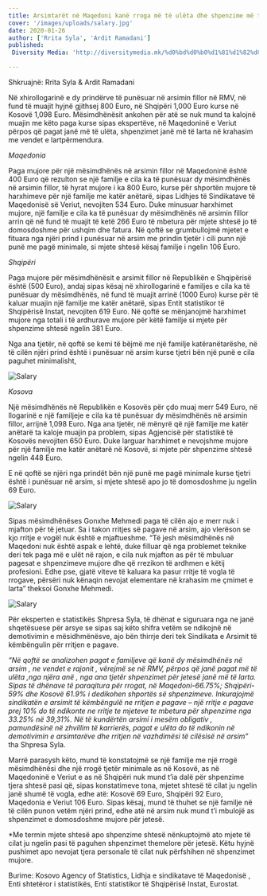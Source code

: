 ```yaml
---
title: Arsimtarët në Maqedoni kanë rroga më të ulëta dhe shpenzime më të larta për jetesë
cover: '/images/uploads/salary.jpg'
date: 2020-01-26
author: ['Rrita Syla', 'Ardit Ramadani']
published:
 Diversity Media: 'http://diversitymedia.mk/%d0%bd%d0%b0%d1%81%d1%82%d0%b0%d0%b2%d0%bd%d0%b8%d1%86%d0%b8%d1%82%d0%b5-%d0%b2%d0%be-%d0%bc%d0%b0%d0%ba%d0%b5%d0%b4%d0%be%d0%bd%d0%b8%d1%98%d0%b0-%d0%b8%d0%bc%d0%b0%d0%b0%d1%82-%d0%bd%d0%b0%d1%98/'

---
```


Shkruajnë: Rrita Syla & Ardit Ramadani

Në xhirollogarinë e dy prindërve të punësuar në arsimin fillor në RMV, në fund të muajit hyjnë gjithsej 800 Euro, në Shqipëri 1,000 Euro kurse në Kosovë 1,098 Euro. Mësimdhënësit ankohen për atë se nuk mund ta kalojnë muajin me këto paga kurse sipas ekspertëve, në Maqedoninë e Veriut përpos që pagat janë më të ulëta, shpenzimet janë më të larta në krahasim me vendet e lartpërmendura.

*Maqedonia*

Paga mujore për një mësimdhënës në arsimin fillor në Maqedoninë është 400 Euro që rezulton se një familje e cila ka të punësuar dy mësimdhënës në arsimin fillor, të hyrat mujore i ka 800 Euro, kurse për shportën mujore të harxhimeve për një familje me katër anëtarë, sipas Lidhjes të Sindikatave të Maqedonisë së Veriut, nevojiten 534 Euro.
Duke minusuar harxhimet mujore, një familje e cila ka të punësuar dy mësimdhënës në arsimin fillor arrin që në fund të muajit të ketë 266 Euro të mbetura për mjete shtesë jo të domosdoshme për ushqim dhe fatura.
Në qoftë se grumbullojmë mjetet e fituara nga njëri prind i punësuar në arsim me prindin tjetër i cili punn një punë me pagë minimale, si mjete shtesë kësaj familje i ngelin 106 Euro.

*Shqipëri*

Paga mujore për mësimdhënësit e arsimit fillor në Republikën e Shqipërisë është (500 Euro), andaj sipas kësaj në xhirollogarinë e familjes e cila ka të punësuar dy mësimdhënës, në fund të muajit arrinë (1000 Euro) kurse për të kaluar muajin një familje me katër anëtarë, sipas Entit statistikor të Shqipërisë Instat, nevojiten 619 Euro.
Në qoftë se mënjanojmë harxhimet mujore nga totali i të ardhurave mujore për këtë familje si mjete për shpenzime shtesë ngelin 381 Euro.

Nga ana tjetër, në qoftë se kemi të bëjmë me një familje katëranëtarëshe, në të cilën njëri prind është i punësuar në arsim kurse tjetri bën një punë e cila paguhet minimalisht,

![Salary](/images/uploads/salary-al.png)

*Kosova*

Një mësimdhënës në Republikën e Kosovës për çdo muaj merr 549 Euro, në llogarinë e një familjeje e cila ka të punësuar dy mësimdhënës në arsimin fillor, arrijnë 1,098 Euro. Nga ana tjetër, në mënyrë që një familje me katër anëtarë ta kaloje muajin pa problem, sipas Agjencisë për statistikë të Kosovës nevojiten 650 Euro.
Duke larguar harxhimet e nevojshme mujore për një familje me katër anëtarë në Kosovë, si mjete për shpenzime shtesë ngelin 448 Euro.

E në qoftë se njëri nga prindët bën një punë me pagë minimale kurse tjetri është i punësuar në arsim, si mjete shtesë apo jo të domosdoshme ju ngelin 69 Euro.

![Salary](/images/uploads/salary-al-2.png)

Sipas mësimdhënëses Gonxhe Mehmedi paga të cilën ajo e merr nuk i mjafton për të jetuar. Sa i takon rritjes së pagave në arsim, ajo vlerëson se kjo rritje e vogël nuk është e mjaftueshme.
“Të jesh mësimdhënës në Maqedoni nuk është aspak e lehtë, duke filluar që nga problemet teknike deri tek paga më e ulët në rajon, e cila nuk mjafton as për të mbuluar pagesat e shpenzimeve mujore dhe që rrezikon të ardhmen e këtij profesioni. Edhe pse, gjatë viteve të kaluara ka pasur rritje të vogla të rrogave, përsëri nuk kënaqin nevojat elementare në krahasim me çmimet e larta” theksoi Gonxhe Mehmedi.

![Salary](/images/uploads/salary-al-3.png)

Për eksperten e statistikës Shpresa Syla, të dhënat e siguruara nga ne janë shqetësuese për arsye se sipas saj këto shifra vetëm se ndikojnë në demotivimin e mësidhmënësve, ajo bën thirrje deri tek Sindikata e Arsimit të këmbëngulin për rritjen e pagave.

*“Në qoftë se analizohen pagat e familjeve që kanë dy mësimdhënës në arsim , ne vendet e rajonit , vërejmë se në RMV, përpos që janë pagat më të ulëta ,nga njëra anë , nga ana tjetër shpenzimet për jetesë janë më të larta. Sipas të dhënave të paraqitura për rrogat, në Maqedoni-66.75%; Shqipëri-59% dhe Kosovë 61.9% i dedikohen shportës së shpenzimeve.
Inkurajojmë sindikatën e arsimit të këmbëngulë ne rritjen e pagave – një rritje e pagave prej 10% do të ndikonte ne rritje te mjeteve te mbetura për shpenzime nga 33.25% në 39,31%. Në të kundërtën arsimi i mesëm obligativ , pamundësinë në zhvillim të karrierës, pagat e ulëta do të ndikonin në demotivimin e arsimtarëve dhe rritjen në vazhdimësi të cilësisë në arsim”* tha Shpresa Syla.

Marrë parasysh këto, mund të konstatojmë se një familje me një rrogë mësimdhënësi dhe një rrogë tjetër minimale as në Kosovë, as në Maqedoninë e Veriut e as në Shqipëri nuk mund t’ia dalë për shpenzime tjera shtesë pasi që, sipas konstatimeve tona, mjetet shtesë të cilat ju ngelin janë shumë të vogla, edhe atë: Kosovë 69 Euro, Shqipëri 92 Euro, Maqedonia e Veriut 106 Euro.
Sipas kësaj, mund të thuhet se një familje në të cilën punon vetëm njëri prind, edhe atë në arsim nuk mund t’i mbulojë as shpenzimet e domosdoshme mujore për jetesë.

*Me termin mjete shtesë apo shpenzime shtesë nënkuptojmë ato mjete të cilat ju ngelin pasi të paguhen shpenzimet themelore për jetesë. Këtu hyjnë pushimet apo nevojat tjera personale të cilat nuk përfshihen në shpenzimet mujore.

Burime: Kosovo Agency of Statistics, Lidhja e sindikatave të Maqedonisë , Enti shtetëror i statistikës, Enti statistikor të Shqipërisë Instat, Eurostat.